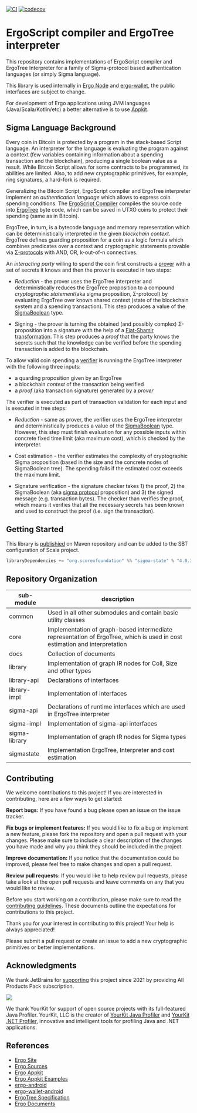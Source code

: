 [![CI](https://github.com/ScorexFoundation/sigmastate-interpreter/actions/workflows/ci.yml/badge.svg)](https://github.com/ScorexFoundation/sigmastate-interpreter/actions/workflows/ci.yml)
[![codecov](https://codecov.io/gh/ScorexFoundation/sigmastate-interpreter/branch/develop/graph/badge.svg?token=HNu2ZEOoV6)](https://codecov.io/gh/ScorexFoundation/sigmastate-interpreter)

# ErgoScript compiler and ErgoTree interpreter 

This repository contains implementations of ErgoScript compiler and ErgoTree
Interpreter for a family of Sigma-protocol based authentication languages (or simply
Sigma language).

This library is used internally in [Ergo
Node](https://github.com/ergoplatform/ergo) and
[ergo-wallet](https://github.com/ergoplatform/ergo/tree/master/ergo-wallet), the
public interfaces are subject to change.

For development of Ergo applications using JVM languages (Java/Scala/Kotlin/etc)
a better alternative is to use
[Appkit](https://github.com/ergoplatform/ergo-appkit).

## Sigma Language Background

Every coin in Bitcoin is protected by a program in the stack-based Script
language. An interpreter for the language is evaluating the program against a
context (few variables containing information about a spending transaction and
the blockchain), producing a single boolean value as a result. While Bitcoin
Script allows for some contracts to be programmed, its abilities are limited.
Also, to add new cryptographic primitives, for example, ring signatures, a
hard-fork is required.

Generalizing the Bitcoin Script, ErgoScript compiler and ErgoTree interpreter
implement an _authentication language_ which allows to express coin spending
conditions. The [ErgoScript
Compiler](sigmastate/src/main/scala/sigmastate/lang/SigmaCompiler.scala#L48)
compiles the source code into
[ErgoTree](sigmastate/src/main/scala/sigmastate/Values.scala#L990) byte code,
which can be saved in UTXO coins to protect their spending (same as in Bitcoin).

ErgoTree, in turn, is a bytecode language and memory representation which can be
deterministically interpreted in the given _blockchain context_. 
ErgoTree defines guarding proposition for a coin as a logic formula which
combines predicates over a context and cryptographic statements provable via
[Σ-protocols](https://en.wikipedia.org/wiki/Proof_of_knowledge#Sigma_protocols)
with AND, OR, k-out-of-n connectives.

An _interacting party_ willing to spend the coin first constructs a
[prover](sigmastate/src/main/scala/sigmastate/interpreter/ProverInterpreter.scala)
with a set of secrets it knows and then the prover is executed in two steps:

- _Reduction_ - the prover uses the ErgoTree interpreter and deterministically
reduces the ErgoTree proposition to a compound _cryptographic statement_(aka
sigma proposition, Σ-protocol) by evaluating ErgoTree over known shared context
(state of the blockchain system and a spending transaction). This step produces
a value of the [SigmaBoolean](sigmastate/src/main/scala/sigmastate/Values.scala)
type.

- Signing - the prover is turning the obtained (and possibly
complex) Σ-proposition into a signature with the help of a [Fiat-Shamir
transformation](https://en.wikipedia.org/wiki/Fiat-Shamir_heuristic). This step
produces a _proof_ that the party knows the secrets such that the knowledge can
be verified before the spending transaction is added to the blockchain.

To allow valid coin spending a
[verifier](sigmastate/src/main/scala/sigmastate/interpreter/Interpreter.scala)
is running the ErgoTree interpreter with the following three inputs:
- a quarding proposition given by an ErgoTree 
- a blockchain _context_ of the transaction being verified
- a _proof_ (aka transaction signature) generated by a _prover_ 
 
The verifier is executed as part of transaction validation for each input and is
executed in tree steps:

- _Reduction_ - same as prover, the verifier uses the ErgoTree interpreter and
deterministically produces a value of the
[SigmaBoolean](sigmastate/src/main/scala/sigmastate/Values.scala) type. 
However, this step must finish evaluation for any possible inputs within
concrete fixed time limit (aka maximum cost), which is checked by the interpreter.

- Cost estimation - the verifier estimates the complexity of cryptographic Sigma
proposition (based in the size and the concrete nodes of SigmaBoolean tree). The
spending fails if the estimated cost exceeds the maximum limit.

- Signature verification - the signature checker takes 1) the proof, 2) the
SigmaBoolean (aka [sigma
protocol](https://en.wikipedia.org/wiki/Proof_of_knowledge#Sigma_protocols)
proposition) and 3) the signed message (e.g. transaction bytes).
The checker than verifies the proof, which means it verifies that all the
necessary secrets has been known and used to construct the proof (i.e. sign the
transaction).

## Getting Started 

This library is
[publishied](https://mvnrepository.com/artifact/org.scorexfoundation/sigma-state)
on Maven repository and can be added to the SBT configuration of Scala project.

```scala
libraryDependencies += "org.scorexfoundation" %% "sigma-state" % "4.0.3"
```

## Repository Organization

| sub-module  | description |
|---|-----|
| common | Used in all other submodules and contain basic utility classes |
| core   | Implementation of graph-based intermediate representation of ErgoTree, which is used in cost estimation and interpretation |
| docs   | Collection of documents |
| library | Implementation of graph IR nodes for Coll, Size and other types  |
| library-api | Declarations of interfaces   |
| library-impl | Implementation of interfaces   |
| sigma-api | Declarations of runtime interfaces which are used in ErgoTree interpreter  |
| sigma-impl | Implementation of sigma-api interfaces   |
| sigma-library | Implementation of graph IR nodes for Sigma types   |
| sigmastate | Implementation ErgoTree, Interpreter and cost estimation   |

## Contributing

We welcome contributions to this project! If you are interested in contributing, here are
a few ways to get started:

**Report bugs:** If you have found a bug please open an issue on the issue tracker.

**Fix bugs or implement features:** If you would like to fix a bug or implement a new
feature, please fork the repository and open a pull request with your changes. Please make
sure to include a clear description of the changes you have made and why you think they
should be included in the project.

**Improve documentation:** If you notice that the documentation could be improved, please
feel free to make changes and open a pull request.

**Review pull requests:** If you would like to help review pull requests, please take a
look at the open pull requests and leave comments on any that you would like to review.

Before you start working on a contribution, please make sure to read the [contributing
guidelines](CONTRIBUTING.md). These documents outline the expectations for contributions
to this project.

Thank you for your interest in contributing to this project! Your help is always appreciated!



Please submit a pull request or create an issue to add a new cryptographic primitives or better implementations.


## Acknowledgments

We thank JetBrains for [supporting](https://www.jetbrains.com/buy/opensource/) this project since 2021 by providing All Products Pack subscription.

<img src="https://www.yourkit.com/images/yklogo.png"/>

We thank YourKit for support of open source projects with its full-featured Java Profiler.
YourKit, LLC is the creator of <a href="https://www.yourkit.com/java/profiler/">YourKit Java Profiler</a>
and <a href="https://www.yourkit.com/.net/profiler/">YourKit .NET Profiler</a>,
innovative and intelligent tools for profiling Java and .NET applications.

## References

- [Ergo Site](https://ergoplatform.org/en/)
- [Ergo Sources](https://github.com/ergoplatform/ergo)
- [Ergo Appkit](https://github.com/ergoplatform/ergo-appkit)
- [Ergo Appkit Examples](https://github.com/aslesarenko/ergo-appkit-examples)
- [ergo-android](https://github.com/aslesarenko/ergo-android)
- [ergo-wallet-android](https://github.com/MrStahlfelge/ergo-wallet-android)
- [ErgoTree Specification](https://ergoplatform.org/docs/ErgoTree.pdf)
- [Ergo Documents](https://ergoplatform.org/en/documents/)



